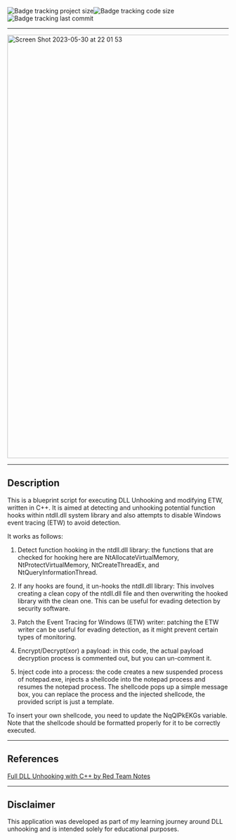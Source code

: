 ![Badge tracking project size](https://img.shields.io/github/repo-size/Preffet/dll-unhooking-and-ETW-bypass?color=%23611487)![Badge tracking code size](https://img.shields.io/github/languages/code-size/Preffet/dll-unhooking-and-ETW-bypass?color=%23361487)![Badge tracking last commit](https://img.shields.io/github/last-commit/Preffet/dll-unhooking-and-ETW-bypass?color=%23142d87)

--------------------------------------------------------

<img width="962" alt="Screen Shot 2023-05-30 at 22 01 53" src="https://github.com/Preffet/Empty2/assets/84241003/959e772e-4fa1-4680-9f5f-0287b3f630b8">

--------------------------------------------------------
## Description

This is a blueprint script for executing DLL Unhooking and modifying ETW, written in C++. It 
is aimed at detecting and unhooking potential function hooks within ntdll.dll
system library and also attempts to disable Windows event tracing (ETW) to avoid detection.

It works as follows:

1. Detect function hooking in the ntdll.dll library: the functions that are checked for hooking here are NtAllocateVirtualMemory, NtProtectVirtualMemory, NtCreateThreadEx, and NtQueryInformationThread.

2. If any hooks are found, it un-hooks the ntdll.dll library: This involves creating a clean copy of the ntdll.dll file and then overwriting the hooked library with the clean one. This can be useful for evading detection by security software.

3. Patch the Event Tracing for Windows (ETW) writer: patching the ETW writer can be useful for evading detection, as it might prevent certain types of monitoring.

4. Encrypt/Decrypt(xor) a payload: in this code, the actual payload decryption process is commented out, but you can un-comment it.

5. Inject code into a process: the code creates a new suspended process of notepad.exe, injects a shellcode into the notepad process and resumes the notepad process. The shellcode pops up a simple message box, you can replace the process and the injected shellcode, the provided script is just a template.

To insert your own shellcode, you need to update the NqQlPkEKGs variable. Note that the shellcode should be formatted properly for it to be correctly executed.

------------------------------------------------------------
## References

[Full DLL Unhooking with C++ by Red Team Notes](https://www.ired.team/offensive-security/defense-evasion/how-to-unhook-a-dll-using-c++)

------------------------------------------------------------
## Disclaimer

This application was developed as part of my learning journey around DLL unhooking and is intended solely for educational purposes.
